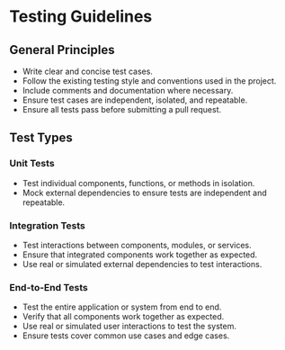 # Testing Guidelines

## General Principles

- Write clear and concise test cases.
- Follow the existing testing style and conventions used in the project.
- Include comments and documentation where necessary.
- Ensure test cases are independent, isolated, and repeatable.
- Ensure all tests pass before submitting a pull request.

## Test Types

### Unit Tests

- Test individual components, functions, or methods in isolation.
- Mock external dependencies to ensure tests are independent and repeatable.

### Integration Tests

- Test interactions between components, modules, or services.
- Ensure that integrated components work together as expected.
- Use real or simulated external dependencies to test interactions.

### End-to-End Tests

- Test the entire application or system from end to end.
- Verify that all components work together as expected.
- Use real or simulated user interactions to test the system.
- Ensure tests cover common use cases and edge cases.
